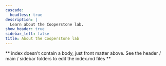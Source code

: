```yaml
---
cascade:
  headless: true
description: |
  Learn about the Cooperstone lab.
show_header: true
sidebar_left: false
title: About the Cooperstone lab
---
```


** index doesn't contain a body, just front matter above.
See the header / main / sidebar folders to edit the index.md files **
